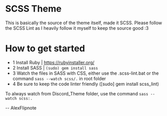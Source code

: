 # SCSS Theme
This is basically the source of the theme itself, made it SCSS.
Please follow the SCSS Lint as I heavily follow it myself to keep the source good :3

# How to get started

- 1 Install Ruby | https://rubyinstaller.org/
- 2 Install SASS | `(sudo) gem install sass`
- 3 Watch the files in SASS with CSS, either use the .scss-lint.bat or the command `sass --watch scss/.` in root folder
- 4 Be sure to keep the code linter friendly ([sudo] gem install scss_lint)

To always watch from Discord_Theme folder, use the command `sass --watch scss:.`

-- AlexFlipnote
